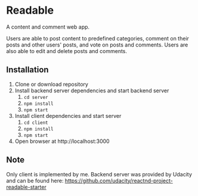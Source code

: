 # Readable

A content and comment web app.
 
Users are able to post content to predefined categories, comment on their posts and other users' posts, and vote on posts and comments. Users are also able to edit and delete posts and comments.

## Installation

1. Clone or download repository
2. Install backend server dependencies and start backend server
    1. `cd server`
    2. `npm install`
    3. `npm start`
3. Install client dependencies and start server
    1. `cd client`
    2. `npm install`
    3. `npm start`
4. Open browser at http://localhost:3000

## Note

Only client is implemented by me. Backend server was provided by Udacity and can be found here: https://github.com/udacity/reactnd-project-readable-starter
